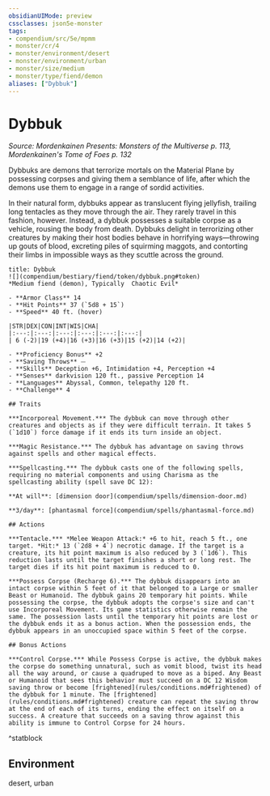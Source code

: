 ```yaml
---
obsidianUIMode: preview
cssclasses: json5e-monster
tags:
- compendium/src/5e/mpmm
- monster/cr/4
- monster/environment/desert
- monster/environment/urban
- monster/size/medium
- monster/type/fiend/demon
aliases: ["Dybbuk"]
---
```

# Dybbuk
*Source: Mordenkainen Presents: Monsters of the Multiverse p. 113, Mordenkainen's Tome of Foes p. 132*  

Dybbuks are demons that terrorize mortals on the Material Plane by possessing corpses and giving them a semblance of life, after which the demons use them to engage in a range of sordid activities.

In their natural form, dybbuks appear as translucent flying jellyfish, trailing long tentacles as they move through the air. They rarely travel in this fashion, however. Instead, a dybbuk possesses a suitable corpse as a vehicle, rousing the body from death. Dybbuks delight in terrorizing other creatures by making their host bodies behave in horrifying ways—throwing up gouts of blood, excreting piles of squirming maggots, and contorting their limbs in impossible ways as they scuttle across the ground.

```ad-statblock
title: Dybbuk
![](compendium/bestiary/fiend/token/dybbuk.png#token)
*Medium fiend (demon), Typically  Chaotic Evil*

- **Armor Class** 14 
- **Hit Points** 37 (`5d8 + 15`)
- **Speed** 40 ft. (hover)

|STR|DEX|CON|INT|WIS|CHA|
|:---:|:---:|:---:|:---:|:---:|:---:|
| 6 (-2)|19 (+4)|16 (+3)|16 (+3)|15 (+2)|14 (+2)|

- **Proficiency Bonus** +2
- **Saving Throws** ⏤
- **Skills** Deception +6, Intimidation +4, Perception +4
- **Senses** darkvision 120 ft., passive Perception 14
- **Languages** Abyssal, Common, telepathy 120 ft.
- **Challenge** 4

## Traits

***Incorporeal Movement.*** The dybbuk can move through other creatures and objects as if they were difficult terrain. It takes 5 (`1d10`) force damage if it ends its turn inside an object.

***Magic Resistance.*** The dybbuk has advantage on saving throws against spells and other magical effects.

***Spellcasting.*** The dybbuk casts one of the following spells, requiring no material components and using Charisma as the spellcasting ability (spell save DC 12):

**At will**: [dimension door](compendium/spells/dimension-door.md)

**3/day**: [phantasmal force](compendium/spells/phantasmal-force.md)

## Actions

***Tentacle.*** *Melee Weapon Attack:* +6 to hit, reach 5 ft., one target. *Hit:* 13 (`2d8 + 4`) necrotic damage. If the target is a creature, its hit point maximum is also reduced by 3 (`1d6`). This reduction lasts until the target finishes a short or long rest. The target dies if its hit point maximum is reduced to 0.

***Possess Corpse (Recharge 6).*** The dybbuk disappears into an intact corpse within 5 feet of it that belonged to a Large or smaller Beast or Humanoid. The dybbuk gains 20 temporary hit points. While possessing the corpse, the dybbuk adopts the corpse's size and can't use Incorporeal Movement. Its game statistics otherwise remain the same. The possession lasts until the temporary hit points are lost or the dybbuk ends it as a bonus action. When the possession ends, the dybbuk appears in an unoccupied space within 5 feet of the corpse.

## Bonus Actions

***Control Corpse.*** While Possess Corpse is active, the dybbuk makes the corpse do something unnatural, such as vomit blood, twist its head all the way around, or cause a quadruped to move as a biped. Any Beast or Humanoid that sees this behavior must succeed on a DC 12 Wisdom saving throw or become [frightened](rules/conditions.md#frightened) of the dybbuk for 1 minute. The [frightened](rules/conditions.md#frightened) creature can repeat the saving throw at the end of each of its turns, ending the effect on itself on a success. A creature that succeeds on a saving throw against this ability is immune to Control Corpse for 24 hours.
```
^statblock

## Environment

desert, urban